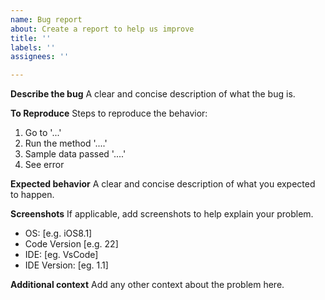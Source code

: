 ```yaml
---
name: Bug report
about: Create a report to help us improve
title: ''
labels: ''
assignees: ''

---
```


**Describe the bug**
A clear and concise description of what the bug is.

**To Reproduce**
Steps to reproduce the behavior:
1. Go to '...'
2. Run the method '....'
3. Sample data passed '....'
4. See error

**Expected behavior**
A clear and concise description of what you expected to happen.

**Screenshots**
If applicable, add screenshots to help explain your problem.

 - OS: [e.g. iOS8.1]
 - Code Version [e.g. 22]
 - IDE: [eg. VsCode]
 - IDE Version: [eg. 1.1]

**Additional context**
Add any other context about the problem here.
